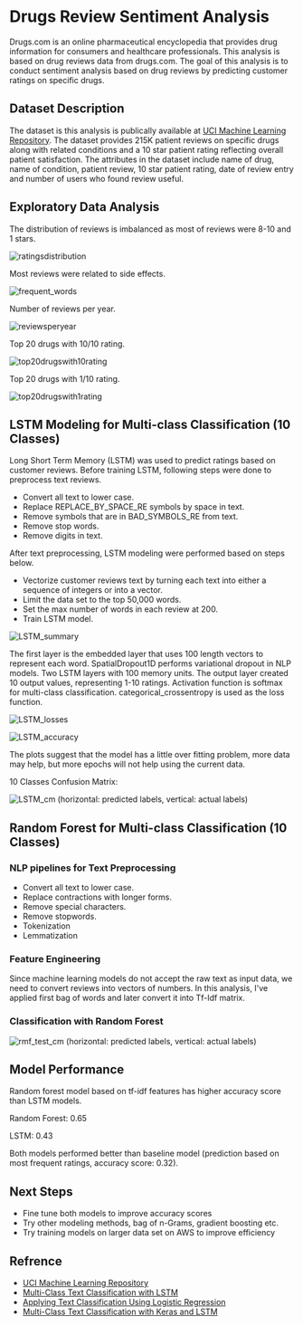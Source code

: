 # Drugs Review Sentiment Analysis
Drugs.com is an online pharmaceutical encyclopedia that provides drug information for consumers and healthcare professionals. This analysis is based on drug reviews data from drugs.com. The goal of this analysis is to conduct sentiment analysis based on drug reviews by predicting customer ratings on specific drugs. 

## Dataset Description

The dataset is this analysis is publically available at [UCI Machine Learning Repository](https://archive.ics.uci.edu/ml/datasets/Drug+Review+Dataset+%28Drugs.com%29). The dataset provides 215K patient reviews on specific drugs along with related conditions and a 10 star patient rating reflecting overall patient satisfaction. The attributes in the dataset include name of drug, name of condition, patient review, 10 star patient rating, date of review entry and number of users who found review useful.  

## Exploratory Data Analysis

The distribution of reviews is imbalanced as most of reviews were 8-10 and 1 stars. 

![ratingsdistribution](https://user-images.githubusercontent.com/26207455/116010209-a5a6c600-a5eb-11eb-82e5-ac4f16743cbd.png)


Most reviews were related to side effects. 

![frequent_words](https://user-images.githubusercontent.com/26207455/116010932-fcae9a00-a5ef-11eb-87c0-4ff458293660.png)


Number of reviews per year. 

![reviewsperyear](https://user-images.githubusercontent.com/26207455/116010733-dccaa680-a5ee-11eb-8f88-44483e1af988.png)

Top 20 drugs with 10/10 rating.

![top20drugswith10rating](https://user-images.githubusercontent.com/26207455/116010818-7003dc00-a5ef-11eb-82b3-96e77a5aa411.png)


Top 20 drugs with 1/10 rating.

![top20drugswith1rating](https://user-images.githubusercontent.com/26207455/116010847-91fd5e80-a5ef-11eb-8087-aac64418abc2.png)


## LSTM Modeling for Multi-class Classification (10 Classes)

Long Short Term Memory (LSTM) was used to predict ratings based on customer reviews. Before training LSTM, following steps were done to preprocess text reviews.
* Convert all text to lower case.
* Replace REPLACE_BY_SPACE_RE symbols by space in text.
* Remove symbols that are in BAD_SYMBOLS_RE from text.
* Remove stop words.
* Remove digits in text.

After text preprocessing, LSTM modeling were performed based on steps below.
* Vectorize customer reviews text by turning each text into either a sequence of integers or into a vector.
* Limit the data set to the top 50,000 words.
* Set the max number of words in each review at 200.  
* Train LSTM model.

![LSTM_summary](https://user-images.githubusercontent.com/26207455/116011098-24523200-a5f1-11eb-80cc-88df55e09c95.png)

The first layer is the embedded layer that uses 100 length vectors to represent each word. SpatialDropout1D performs variational dropout in NLP models. Two LSTM layers with 100 memory units. The output layer created 10 output values, representing 1-10 ratings. Activation function is softmax for multi-class classification. categorical_crossentropy is used as the loss function. 

![LSTM_losses](https://user-images.githubusercontent.com/26207455/116011445-1e5d5080-a5f3-11eb-9bc1-c46f77ebe8a2.png)

![LSTM_accuracy](https://user-images.githubusercontent.com/26207455/116011447-23220480-a5f3-11eb-8ef7-a94f643789b9.png)

The plots suggest that the model has a little over fitting problem, more data may help, but more epochs will not help using the current data. 

10 Classes Confusion Matrix: 

![LSTM_cm](https://user-images.githubusercontent.com/26207455/116011543-90359a00-a5f3-11eb-8b0c-cd9a053a0d84.png)
(horizontal: predicted labels, vertical: actual labels)

## Random Forest for Multi-class Classification (10 Classes)

### NLP pipelines for Text Preprocessing
* Convert all text to lower case.
* Replace contractions with longer forms.
* Remove special characters.
* Remove stopwords.
* Tokenization
* Lemmatization

### Feature Engineering
Since machine learning models do not accept the raw text as input data, we need to convert reviews into vectors of numbers. In this analysis, I've applied first bag of words and later convert it into Tf-Idf matrix. 

### Classification with Random Forest

![rmf_test_cm](https://user-images.githubusercontent.com/26207455/116012040-2074de80-a5f6-11eb-9b43-760b7efb5831.png)
(horizontal: predicted labels, vertical: actual labels)

## Model Performance

Random forest model based on tf-idf features has higher accuracy score than LSTM models.

Random Forest: 0.65

LSTM: 0.43

Both models performed better than baseline model (prediction based on most frequent ratings, accuracy score: 0.32). 


## Next Steps
* Fine tune both models to improve accuracy scores
* Try other modeling methods, bag of n-Grams, gradient boosting etc. 
* Try training models on larger data set on AWS to improve efficiency

## Refrence
* [UCI Machine Learning Repository](https://archive.ics.uci.edu/ml/datasets/Drug+Review+Dataset+%28Drugs.com%29)
* [Multi-Class Text Classification with LSTM](https://towardsdatascience.com/multi-class-text-classification-with-lstm-1590bee1bd17)
* [Applying Text Classification Using Logistic Regression](https://medium.com/analytics-vidhya/applying-text-classification-using-logistic-regression-a-comparison-between-bow-and-tf-idf-1f1ed1b83640)
* [Multi-Class Text Classification with Keras and LSTM](https://djajafer.medium.com/multi-class-text-classification-with-keras-and-lstm-4c5525bef592)

